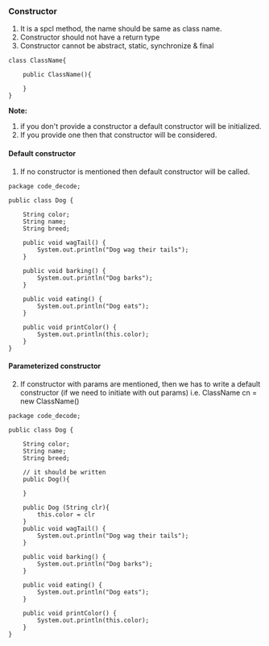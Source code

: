 ### Constructor

1. It is a spcl method, the name should be same as class name.
2. Constructor should not have a return type
3. Constructor cannot be abstract, static, synchronize & final

```
class ClassName{
    
    public ClassName(){

    }
}
```

**Note:** 
1. if you don't provide a constructor a default constructor will be initialized.
2. If you provide one then that constructor will be considered.

#### Default constructor
1. If no constructor is mentioned then default constructor will be called.
```
package code_decode;

public class Dog {

    String color;
    String name;
    String breed;

    public void wagTail() {
        System.out.println("Dog wag their tails");
    }

    public void barking() {
        System.out.println("Dog barks");
    }

    public void eating() {
        System.out.println("Dog eats");
    }

    public void printColor() {
        System.out.println(this.color);
    }
}
```

#### Parameterized constructor
2. If constructor with params are mentioned, then we has to write a default constructor (if we need to initiate with out params)
i.e. ClassName cn = new ClassName()

```
package code_decode;

public class Dog {

    String color;
    String name;
    String breed;

    // it should be written
    public Dog(){

    }

    public Dog (String clr){
        this.color = clr
    }
    public void wagTail() {
        System.out.println("Dog wag their tails");
    }

    public void barking() {
        System.out.println("Dog barks");
    }

    public void eating() {
        System.out.println("Dog eats");
    }

    public void printColor() {
        System.out.println(this.color);
    }
}
```


